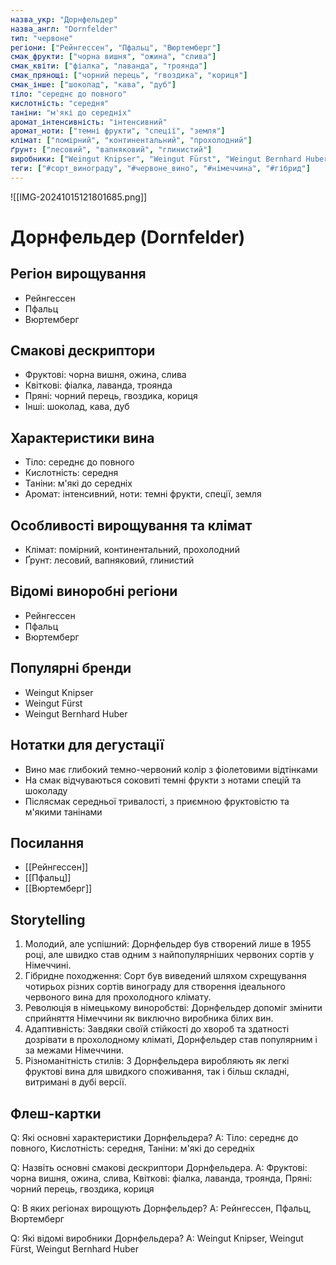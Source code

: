 ```yaml
---
назва_укр: "Дорнфельдер"
назва_англ: "Dornfelder"
тип: "червоне"
регіони: ["Рейнгессен", "Пфальц", "Вюртемберг"]
смак_фрукти: ["чорна вишня", "ожина", "слива"]
смак_квіти: ["фіалка", "лаванда", "троянда"]
смак_прянощі: ["чорний перець", "гвоздика", "кориця"]
смак_інше: ["шоколад", "кава", "дуб"]
тіло: "середнє до повного"
кислотність: "середня"
таніни: "м'які до середніх"
аромат_інтенсивність: "інтенсивний"
аромат_ноти: ["темні фрукти", "спеції", "земля"]
клімат: ["помірний", "континентальний", "прохолодний"]
ґрунт: ["лесовий", "вапняковий", "глинистий"]
виробники: ["Weingut Knipser", "Weingut Fürst", "Weingut Bernhard Huber"]
теги: ["#сорт_винограду", "#червоне_вино", "#німеччина", "#гібрид"]
---
```

![[IMG-20241015121801685.png]]
# Дорнфельдер (Dornfelder)

## Регіон вирощування
- Рейнгессен
- Пфальц
- Вюртемберг

## Смакові дескриптори
- Фруктові: чорна вишня, ожина, слива
- Квіткові: фіалка, лаванда, троянда
- Пряні: чорний перець, гвоздика, кориця
- Інші: шоколад, кава, дуб

## Характеристики вина
- Тіло: середнє до повного
- Кислотність: середня
- Таніни: м'які до середніх
- Аромат: інтенсивний, ноти: темні фрукти, спеції, земля

## Особливості вирощування та клімат
- Клімат: помірний, континентальний, прохолодний
- Ґрунт: лесовий, вапняковий, глинистий

## Відомі виноробні регіони
- Рейнгессен
- Пфальц
- Вюртемберг

## Популярні бренди
- Weingut Knipser
- Weingut Fürst
- Weingut Bernhard Huber

## Нотатки для дегустації
- Вино має глибокий темно-червоний колір з фіолетовими відтінками
- На смак відчуваються соковиті темні фрукти з нотами спецій та шоколаду
- Післясмак середньої тривалості, з приємною фруктовістю та м'якими танінами

## Посилання
- [[Рейнгессен]]
- [[Пфальц]]
- [[Вюртемберг]]

## Storytelling
1. Молодий, але успішний: Дорнфельдер був створений лише в 1955 році, але швидко став одним з найпопулярніших червоних сортів у Німеччині.
2. Гібридне походження: Сорт був виведений шляхом схрещування чотирьох різних сортів винограду для створення ідеального червоного вина для прохолодного клімату.
3. Революція в німецькому виноробстві: Дорнфельдер допоміг змінити сприйняття Німеччини як виключно виробника білих вин.
4. Адаптивність: Завдяки своїй стійкості до хвороб та здатності дозрівати в прохолодному кліматі, Дорнфельдер став популярним і за межами Німеччини.
5. Різноманітність стилів: З Дорнфельдера виробляють як легкі фруктові вина для швидкого споживання, так і більш складні, витримані в дубі версії.

## Флеш-картки
Q: Які основні характеристики Дорнфельдера?
A: Тіло: середнє до повного, Кислотність: середня, Таніни: м'які до середніх

Q: Назвіть основні смакові дескриптори Дорнфельдера.
A: Фруктові: чорна вишня, ожина, слива, Квіткові: фіалка, лаванда, троянда, Пряні: чорний перець, гвоздика, кориця

Q: В яких регіонах вирощують Дорнфельдер?
A: Рейнгессен, Пфальц, Вюртемберг

Q: Які відомі виробники Дорнфельдера?
A: Weingut Knipser, Weingut Fürst, Weingut Bernhard Huber